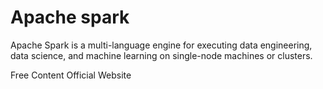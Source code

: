 # Apache spark

Apache Spark is a multi-language engine for executing data engineering, data science, and machine learning on single-node machines or clusters.

<ResourceGroupTitle>Free Content</ResourceGroupTitle>
<BadgeLink colorScheme='yellow' badgeText='Read' href='https://spark.apache.org/'>Official Website</BadgeLink>
